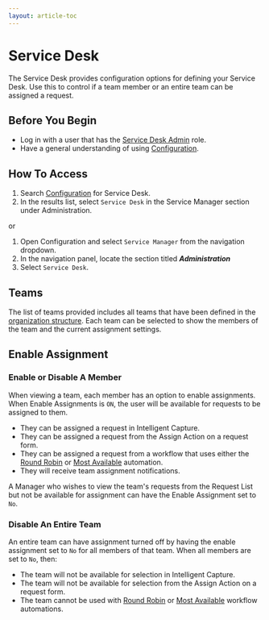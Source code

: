 ```yaml
---
layout: article-toc
---
```

# Service Desk
The Service Desk provides configuration options for defining your Service Desk. Use this to control if a team member or an entire team can be assigned a request.

## Before You Begin
* Log in with a user that has the [Service Desk Admin](/servicemanager-config/setup/service-manager-roles#administration-roles) role.
* Have a general understanding of using [Configuration](/esp-config/getting-started/using-configuration).

## How To Access
1. Search [Configuration](/esp-config/getting-started/using-configuration) for Service Desk.
1. In the results list, select `Service Desk` in the Service Manager section under Administration.

or

1. Open Configuration and select `Service Manager` from the navigation dropdown.
1. In the navigation panel, locate the section titled ***Administration***
1. Select `Service Desk`.

## Teams
The list of teams provided includes all teams that have been defined in the [organization structure](/esp-config/organizational-data/organization).  Each team can be selected to show the members of the team and the current assignment settings.

## Enable Assignment

### Enable or Disable A Member
When viewing a team, each member has an option to enable assignments. When Enable Assignments is `ON`, the user will be available for requests to be assigned to them.

* They can be assigned a request in Intelligent Capture.
* They can be assigned a request from the Assign Action on a request form.
* They can be assigned a request from a workflow that uses either the [Round Robin](/servicemanager-config/customize/workflows/requests-automation#assignment) or [Most Available](/servicemanager-config/customize/workflows/requests-automation#assignment) automation.
* They will receive team assignment notifications.

A Manager who wishes to view the team's requests from the Request List but not be available for assignment can have the Enable Assignment set to `No`.

### Disable An Entire Team
An entire team can have assignment turned off by having the enable assignment set to `No` for all members of that team.  When all members are set to `No`, then:
* The team will not be available for selection in Intelligent Capture.
* The team will not be available for selection from the Assign Action on a request form.
* The team cannot be used with [Round Robin](/servicemanager-config/customize/workflows/requests-automation#assignment) or [Most Available](/servicemanager-config/customize/workflows/requests-automation#assignment) workflow automations.
